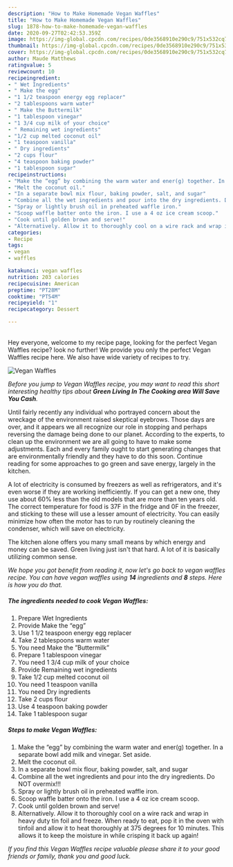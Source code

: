 ```yaml
---
description: "How to Make Homemade Vegan Waffles"
title: "How to Make Homemade Vegan Waffles"
slug: 1878-how-to-make-homemade-vegan-waffles
date: 2020-09-27T02:42:53.359Z
image: https://img-global.cpcdn.com/recipes/0de3568910e290c9/751x532cq70/vegan-waffles-recipe-main-photo.jpg
thumbnail: https://img-global.cpcdn.com/recipes/0de3568910e290c9/751x532cq70/vegan-waffles-recipe-main-photo.jpg
cover: https://img-global.cpcdn.com/recipes/0de3568910e290c9/751x532cq70/vegan-waffles-recipe-main-photo.jpg
author: Maude Matthews
ratingvalue: 5
reviewcount: 10
recipeingredient:
- " Wet Ingredients"
- " Make the egg"
- "1 1/2 teaspoon energy egg replacer"
- "2 tablespoons warm water"
- " Make the Buttermilk"
- "1 tablespoon vinegar"
- "1 3/4 cup milk of your choice"
- " Remaining wet ingredients"
- "1/2 cup melted coconut oil"
- "1 teaspoon vanilla"
- " Dry ingredients"
- "2 cups flour"
- "4 teaspoon baking powder"
- "1 tablespoon sugar"
recipeinstructions:
- "Make the “egg” by combining the warm water and ener(g) together. In a separate bowl add milk and vinegar. Set aside."
- "Melt the coconut oil."
- "In a separate bowl mix flour, baking powder, salt, and sugar"
- "Combine all the wet ingredients and pour into the dry ingredients. Do NOT overmix!!!"
- "Spray or lightly brush oil in preheated waffle iron."
- "Scoop waffle batter onto the iron. I use a 4 oz ice cream scoop."
- "Cook until golden brown and serve!"
- "Alternatively. Allow it to thoroughly cool on a wire rack and wrap in heavy duty tin foil and freeze. When ready to eat, pop it in the oven with tinfoil and allow it to heat thoroughly at 375 degrees for 10 minutes. This allows it to keep the moisture in while crisping it back up again!"
categories:
- Recipe
tags:
- vegan
- waffles

katakunci: vegan waffles 
nutrition: 203 calories
recipecuisine: American
preptime: "PT28M"
cooktime: "PT54M"
recipeyield: "1"
recipecategory: Dessert

---
```

<br>
Hey everyone, welcome to my recipe page, looking for the perfect Vegan Waffles recipe? look no further! We provide you only the perfect Vegan Waffles recipe here. We also have wide variety of recipes to try.
<br>


![Vegan Waffles](https://img-global.cpcdn.com/recipes/0de3568910e290c9/751x532cq70/vegan-waffles-recipe-main-photo.jpg)

<i>Before you jump to Vegan Waffles recipe, you may want to read this short interesting healthy tips about 
<strong>Green Living In The Cooking area Will Save You Cash</strong>.</i>
</br>

Until fairly recently any individual who portrayed concern about the wreckage of the environment raised skeptical eyebrows. Those days are over, and it appears we all recognize our role in stopping and perhaps reversing the damage being done to our planet. According to the experts, to clean up the environment we are all going to have to make some adjustments. Each and every family ought to start generating changes that are environmentally friendly and they have to do this soon. Continue reading for some approaches to go green and save energy, largely in the kitchen.

A lot of electricity is consumed by freezers as well as refrigerators, and it's even worse if they are working inefficiently. If you can get a new one, they use about 60% less than the old models that are more than ten years old. The correct temperature for food is 37F in the fridge and 0F in the freezer, and sticking to these will use a lesser amount of electricity. You can easily minimize how often the motor has to run by routinely cleaning the condenser, which will save on electricity.

The kitchen alone offers you many small means by which energy and money can be saved. Green living just isn't that hard. A lot of it is basically utilizing common sense.


<i>We hope you got benefit from reading it, now let's go back to vegan waffles recipe. You can have vegan waffles using <strong>14</strong> ingredients and <strong>8</strong> steps. Here is how you do that.
</i>

##### The ingredients needed to cook Vegan Waffles:

1. Prepare  Wet Ingredients
1. Provide  Make the “egg”
1. Use 1 1/2 teaspoon energy egg replacer
1. Take 2 tablespoons warm water
1. You need  Make the ”Buttermilk”
1. Prepare 1 tablespoon vinegar
1. You need 1 3/4 cup milk of your choice
1. Provide  Remaining wet ingredients
1. Take 1/2 cup melted coconut oil
1. You need 1 teaspoon vanilla
1. You need  Dry ingredients
1. Take 2 cups flour
1. Use 4 teaspoon baking powder
1. Take 1 tablespoon sugar


##### Steps to make Vegan Waffles:

1. Make the “egg” by combining the warm water and ener(g) together. In a separate bowl add milk and vinegar. Set aside.
1. Melt the coconut oil.
1. In a separate bowl mix flour, baking powder, salt, and sugar
1. Combine all the wet ingredients and pour into the dry ingredients. Do NOT overmix!!!
1. Spray or lightly brush oil in preheated waffle iron.
1. Scoop waffle batter onto the iron. I use a 4 oz ice cream scoop.
1. Cook until golden brown and serve!
1. Alternatively. Allow it to thoroughly cool on a wire rack and wrap in heavy duty tin foil and freeze. When ready to eat, pop it in the oven with tinfoil and allow it to heat thoroughly at 375 degrees for 10 minutes. This allows it to keep the moisture in while crisping it back up again!


<i>If you find this Vegan Waffles recipe valuable please share it to your good friends or family, thank you and good luck.</i>
